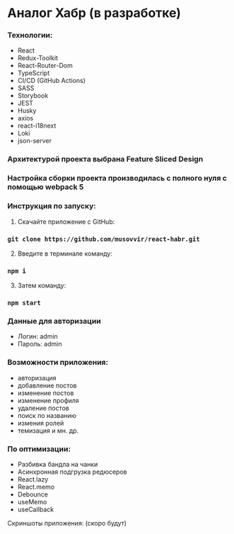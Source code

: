 # Аналог Хабр (в разработке)

### Технологии:

- React
- Redux-Toolkit
- React-Router-Dom
- TypeScript
- CI/CD (GitHub Actions)
- SASS
- Storybook
- JEST
- Husky
- axios
- react-i18next
- Loki
- json-server

### Архитектурой проекта выбрана Feature Sliced Design
### Настройка сборки проекта производилась с полного нуля с помощью webpack 5

### Инструкция по запуску:

1. Скачайте приложение с GitHub:

### `git clone https://github.com/musovvir/react-habr.git`

2. Введите в терминале команду:

### `npm i`

3. Затем команду:

### `npm start`

### Данные для авторизации

- Логин: admin
- Пароль: admin

### Возможности приложения:

- авторизация
- добавление постов
- изменение постов
- изменение профиля
- удаление постов
- поиск по названию
- измения ролей
- темизация
 и мн. др.

### По оптимизации:

- Разбивка бандла на чанки
- Асинхронная подгрузка редюсеров
- React.lazy
- React.memo
- Debounce
- useMemo
- useCallback

Скриншоты приложения: (скоро будут)
